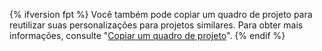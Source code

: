{% ifversion fpt %}
Você também pode copiar um quadro de projeto para reutilizar suas personalizações para projetos similares. Para obter mais informações, consulte "[Copiar um quadro de projeto](/articles/copying-a-project-board)".
{% endif %}
